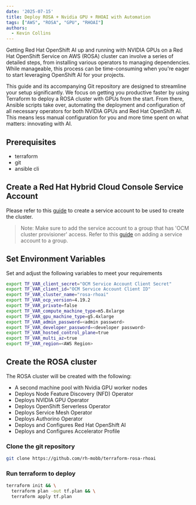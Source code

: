 ```yaml
---
date: '2025-07-15'
title: Deploy ROSA + Nvidia GPU + RHOAI with Automation
tags: ["AWS", "ROSA", "GPU", "RHOAI"]
authors:
  - Kevin Collins
---
```


Getting Red Hat OpenShift AI up and running with NVIDIA GPUs on a Red Hat OpenShift Service on AWS (ROSA) cluster can involve a series of detailed steps, from installing various operators to managing dependencies. While manageable, this process can be time-consuming when you're eager to start leveraging OpenShift AI for your projects.

This guide and its accompanying Git repository are designed to streamline your setup significantly. We focus on getting you productive faster by using Terraform to deploy a ROSA cluster with GPUs from the start. From there, Ansible scripts take over, automating the deployment and configuration of all necessary operators for both NVIDIA GPUs and Red Hat OpenShift AI. This means less manual configuration for you and more time spent on what matters: innovating with AI.

## Prerequisites

* terraform
* git
* ansible cli

## Create a Red Hat Hybrid Cloud Console Service Account

Please refer to this [guide](https://docs.redhat.com/en/documentation/red_hat_hybrid_cloud_console/1-latest/html/creating_and_managing_service_accounts/proc-ciam-svc-acct-overview-creating-service-acct#proc-ciam-svc-acct-create-creating-service-acct) to create a service account to be used to create the cluster.

>Note: Make sure to add the service account to a group that has 'OCM cluster provisioner' access.  Refer to this [guide](https://docs.redhat.com/en/documentation/red_hat_hybrid_cloud_console/1-latest/html/creating_and_managing_service_accounts/proc-ciam-svc-acct-overview-creating-service-acct#proc-ciam-svc-acct-rbac-creating-service-acct) on adding a service account to a group.


## Set Environment Variables

Set and adjust the following variables to meet your requirements

```bash
export TF_VAR_client_secret="OCM Service Account Client Secret"
export TF_VAR_client_id="OCM Service Account Client ID"
export TF_VAR_cluster_name="rosa-rhoai"
export TF_VAR_ocp_version=4.19.2
export TF_VAR_private=false
export TF_VAR_compute_machine_type=m5.8xlarge
export TF_VAR_gpu_machine_type=g5.4xlarge
export TF_VAR_admin_password=<admin password>
export TF_VAR_developer_password=<developer password>
export TF_VAR_hosted_control_plane=true
export TF_VAR_multi_az=true
export TF_VAR_region=<AWS Region>
```

## Create the ROSA cluster

The ROSA cluster will be created with the following:

* A second machine pool with Nvidia GPU worker nodes
* Deploys Node Feature Discovery (NFD) Operator
* Deploys NVIDIA GPU Operator
* Deploys OpenShift Serverless Operator
* Deploys Service Mesh Operator
* Deploys Authorino Operator
* Deploys and Configures Red Hat OpenShift AI
* Deploys and Configures Accelerator Profile


### Clone the git repository

```bash
git clone https://github.com/rh-mobb/terraform-rosa-rhoai
```

### Run terraform to deploy

```bash
terraform init && \
  terraform plan -out tf.plan && \
  terraform apply tf.plan
```

